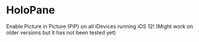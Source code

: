 # HoloPane
Enable Picture in Picture (PiP) on all iDevices running iOS 12! (Might work on older versions but it has not been tested yet)
